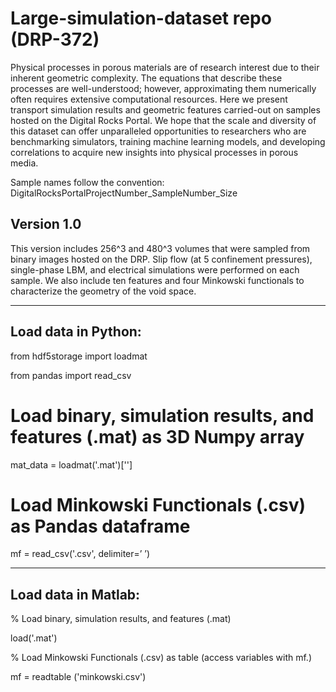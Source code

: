 # Large-simulation-dataset repo (DRP-372)

Physical processes in porous materials are of research interest due to their inherent geometric complexity. The equations that describe these processes are well-understood; however, approximating them numerically often requires extensive computational resources. 
Here we present transport simulation results and geometric features carried-out on samples hosted on the Digital Rocks Portal.  We hope that the scale and diversity of this dataset can offer unparalleled opportunities to researchers who are benchmarking simulators, training machine learning models, and developing correlations to acquire new insights into physical processes in porous media.

Sample names follow the convention:
    DigitalRocksPortalProjectNumber_SampleNumber_Size

Version 1.0
-------------
This version includes 256^3 and 480^3 volumes that were sampled from binary images hosted on the DRP. Slip flow (at 5 confinement pressures), single-phase LBM, and electrical simulations were performed on each sample. We also include ten features and four Minkowski functionals to characterize the geometry of the void space.

----------------------------
Load data in Python:
----------------------------
from hdf5storage import loadmat

from pandas import read_csv

# Load binary, simulation results, and features (.mat) as 3D Numpy array
mat_data = loadmat('<FILENAME>.mat')['<KEY>']

# Load Minkowski Functionals (.csv) as Pandas dataframe
mf = read_csv('<FILENAME>.csv', delimiter=’ ’)

----------------------------
Load data in Matlab:
----------------------------
% Load binary, simulation results, and features (.mat)
    
load('<FILENAME>.mat')

% Load Minkowski Functionals (.csv) as table (access variables with mf.<KEY>)
    
mf = readtable ('minkowski.csv')


